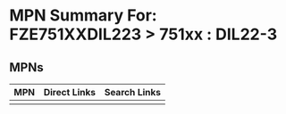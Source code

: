 



# MPN Summary For: FZE751XXDIL223 > 751xx : DIL22-3

## MPNs
  

|MPN|Direct Links|Search Links|
| :--- | :--- | :--- |
||||
